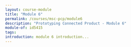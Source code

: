 ```yaml
---
layout: course-module
title: "Module 6"
permalink: /courses/msc-pcp/module6
description: "Prototyping Connected Product - Module 6"
module-of: id5415
tags:
introduction: module 6 introduction...
---
```


